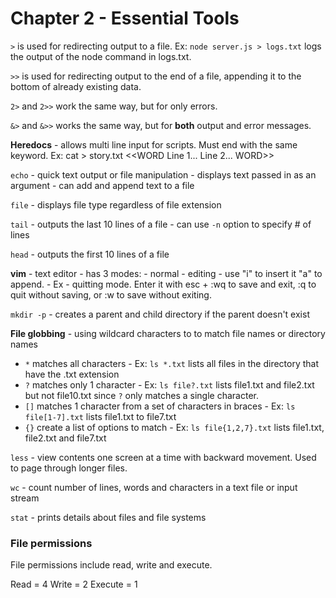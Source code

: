 # Chapter 2 - Essential Tools

`>` is used for redirecting output to a file. 
Ex: `node server.js > logs.txt` logs the output of the node command in logs.txt. 

`>>` is used for redirecting output to the end of a file, appending it to the bottom of already existing data. 

`2>` and `2>>` work the same way, but for only errors. 

`&>` and `&>>` works the same way, but for **both** output and error messages. 

**Heredocs** - allows multi line input for scripts. Must end with the same keyword. 
Ex: cat > story.txt <<WORD 
        Line 1...
        Line 2...
WORD>>

`echo` - quick text output or file manipulation
       - displays text passed in as an argument 
       - can add and append text to a file 

`file` - displays file type regardless of file extension


`tail` - outputs the last 10 lines of a file
       - can use `-n` option to specify # of lines

`head` - outputs the first 10 lines of a file 

**vim** - text editor
        - has 3 modes:
            - normal
            - editing - use "i" to insert it "a" to append. 
            - Ex - quitting mode. Enter it with esc + :wq to save and exit, :q to quit without saving, or :w to save without exiting. 

`mkdir -p` - creates a parent and child directory if the parent doesn't exist 

**File globbing** - using wildcard characters to to match file names or directory names 
- `*` matches all characters 
       - Ex: `ls *.txt` lists all files in the directory that have the .txt extension 
- `?` matches only 1 character
       - Ex: `ls file?.txt` lists file1.txt and file2.txt but not file10.txt since `?` only matches a single character. 
- `[]` matches 1 character from a set of characters in braces 
       - Ex: `ls file[1-7].txt` lists file1.txt to file7.txt 
- `{}` create a list of options to match 
       - Ex: `ls file{1,2,7}.txt` lists file1.txt, file2.txt and file7.txt 

`less` - view contents one screen at a time with backward movement. Used to page through longer files. 

`wc` - count number of lines, words and characters in a text file or input stream 

`stat` - prints details about files and file systems 

### File permissions 

File permissions include read, write and execute. 

Read = 4
Write = 2 
Execute = 1 







